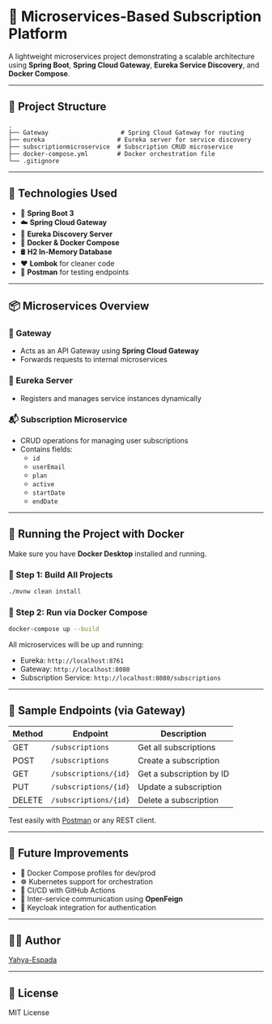 # 🚆 Microservices-Based Subscription Platform

A lightweight microservices project demonstrating a scalable architecture using **Spring Boot**, **Spring Cloud Gateway**, **Eureka Service Discovery**, and **Docker Compose**.

---

## 🧱 Project Structure

```
.
├── Gateway                    # Spring Cloud Gateway for routing
├── eureka                    # Eureka server for service discovery
├── subscriptionmicroservice  # Subscription CRUD microservice
├── docker-compose.yml        # Docker orchestration file
└── .gitignore
```

---

## 🚀 Technologies Used

- 🎯 **Spring Boot 3**
- ☁️ **Spring Cloud Gateway**
- 📡 **Eureka Discovery Server**
- 🐳 **Docker & Docker Compose**
- 🛢 **H2 In-Memory Database**
- ❤️ **Lombok** for cleaner code
- 🧪 **Postman** for testing endpoints

---

## 📦 Microservices Overview

### 🔁 Gateway
- Acts as an API Gateway using **Spring Cloud Gateway**
- Forwards requests to internal microservices

### 📍 Eureka Server
- Registers and manages service instances dynamically

### 📬 Subscription Microservice
- CRUD operations for managing user subscriptions
- Contains fields:
  - `id`
  - `userEmail`
  - `plan`
  - `active`
  - `startDate`
  - `endDate`

---

## 🐳 Running the Project with Docker

Make sure you have **Docker Desktop** installed and running.

### 🔧 Step 1: Build All Projects

```bash
./mvnw clean install
```

### 🧱 Step 2: Run via Docker Compose

```bash
docker-compose up --build
```

All microservices will be up and running:
- Eureka: `http://localhost:8761`
- Gateway: `http://localhost:8080`
- Subscription Service: `http://localhost:8080/subscriptions`

---

## 📮 Sample Endpoints (via Gateway)

| Method | Endpoint                           | Description                 |
|--------|------------------------------------|-----------------------------|
| GET    | `/subscriptions`                   | Get all subscriptions       |
| POST   | `/subscriptions`                   | Create a subscription       |
| GET    | `/subscriptions/{id}`              | Get a subscription by ID    |
| PUT    | `/subscriptions/{id}`              | Update a subscription       |
| DELETE | `/subscriptions/{id}`              | Delete a subscription       |

Test easily with [Postman](https://www.postman.com/) or any REST client.

---

## 🔭 Future Improvements

- 🐙 Docker Compose profiles for dev/prod
- ☸️ Kubernetes support for orchestration
- 🔁 CI/CD with GitHub Actions
- 🔗 Inter-service communication using **OpenFeign**
- 🔐 Keycloak integration for authentication

---

## 🧑‍💻 Author

[Yahya-Espada](https://github.com/Yahya-Espada)

---

## 📄 License

MIT License